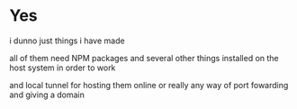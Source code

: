 # Yes

i dunno just things i have made 

all of them need NPM packages and several other things installed on the host system in order to work

and local tunnel for hosting them online or really any way of port fowarding and giving a domain
